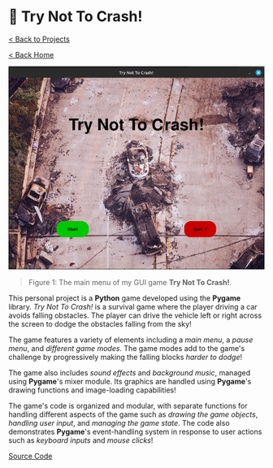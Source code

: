 # 🚙 Try Not To Crash!

[< Back to Projects](/projects)

[< Back Home](/)

![Racing Car Game Main Menu](/images/carpygame.png)

> Figure 1: The main menu of my GUI game **Try Not To Crash!**.

This personal project is a **Python** game developed using the **Pygame** library. _Try Not To Crash!_ is a survival game where the player driving a car avoids falling obstacles. The player can drive the vehicle left or right across the screen to dodge the obstacles falling from the sky!

The game features a variety of elements including a _main menu_, a _pause menu_, and _different game modes_. The game modes add to the game's challenge by progressively making the falling blocks _harder to dodge_!

The game also includes _sound effects_ and _background music_, managed using **Pygame**'s mixer module. Its graphics are handled using **Pygame**'s drawing functions and image-loading capabilities!

The game's code is organized and modular, with separate functions for handling different aspects of the game such as _drawing the game objects_, _handling user input_, and _managing the game state_. The code also demonstrates **Pygame**'s event-handling system in response to user actions such as _keyboard inputs_ and _mouse clicks_!

[Source Code](https://github.com/theantigone/Car-Pygame)
